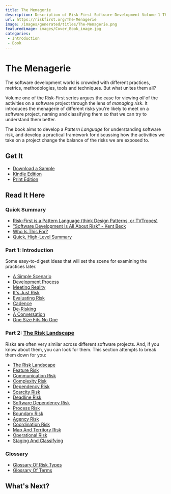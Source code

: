 ```yaml
---
title: The Menagerie
description: Description of Risk-First Software Development Volume 1 The Menagerie
url: https://riskfirst.org/The-Menagerie
image: /images/generated/titles/The-Menagerie.png
featuredimage: images/Cover_Book_image.jpg
categories: 
 - Introduction
 - Book
---
```


# The Menagerie

The software development world is crowded with different practices, metrics, methodologies, tools and techniques.  But what unites them all?

Volume one of the Risk-First series argues the case for viewing _all_ of the activities on a software project through the lens of _managing risk_.  It introduces the menagerie of different risks you're likely to meet on a software project, naming and classifying them so that we can try to understand them better.

The book aims to develop a _Pattern Language_ for understanding software risk, and develop a practical framework for discussing how the activities we take on a project change the balance of the risks we are exposed to.

## Get It

- [Download a Sample](the-menagerie-sample.pdf)
- [Kindle Edition](http://a.co/d/hmpmYl2)
- [Print Edition](https://www.amazon.com/Risk-First-Software-Development-1-Menagerie/dp/1717491855/ref=tmm_pap_swatch_0?_encoding=UTF8&qid=1551000696&sr=8-1)

## Read It Here

### Quick Summary
 
- [Risk-First is a Pattern Language (think Design Patterns, or TVTropes)](A-Pattern-Language.md)
- ["Software Development Is All About Risk" - Kent Beck](All-About-Risk.md)
- [Who Is This For?](Audience.md)
- [Quick, High-Level Summary](Quick-Summary.md)

### Part 1: Introduction

Some easy-to-digest ideas that will set the scene for examining the practices later.

 - [A Simple Scenario](A-Simple-Scenario.md)
 - [Development Process](Development-Process.md)
 - [Meeting Reality](Meeting-Reality.md)
 - [It's Just Risk](Just-Risk.md)
 - [Evaluating Risk](Evaluating-Risk.md)
 - [Cadence](Cadence.md)
 - [De-Risking](De-Risking.md)
 - [A Conversation](A-Conversation.md)
 - [One Size Fits No One](One-Size-Fits-No-One.md)
 
### Part 2: [The Risk Landscape](Risk-Landscape.md)

Risks are often very similar across different software projects.   And, if you know about them, you can look for them.  This section attempts to break them down for you:

 - [The Risk Landscape](Risk-Landscape.md)
 - [Feature Risk](Feature-Risk.md)
 - [Communication Risk](Communication-Risk.md)
 - [Complexity Risk](Complexity-Risk.md)
 - [Dependency Risk](Dependency-Risk.md)
 - [Scarcity Risk](Scarcity-Risk.md)
 - [Deadline Risk](Deadline-Risk.md)
 - [Software Dependency Risk](Software-Dependency-Risk.md)
 - [Process Risk](Process-Risk.md)
 - [Boundary Risk](Boundary-Risk.md)
 - [Agency Risk](Agency-Risk.md) 
 - [Coordination Risk](Coordination-Risk.md)
 - [Map And Territory Risk](Map-And-Territory-Risk.md)
 - [Operational Risk](Operational-Risk.md)
 - [Staging And Classifying](Staging-And-Classifying.md)
 
### Glossary

 - [Glossary Of Risk Types](Glossary-Of-Risk-Types.md)
 - [Glossary Of Terms](Glossary-Of-Terms.md)
 
## What's Next?



 